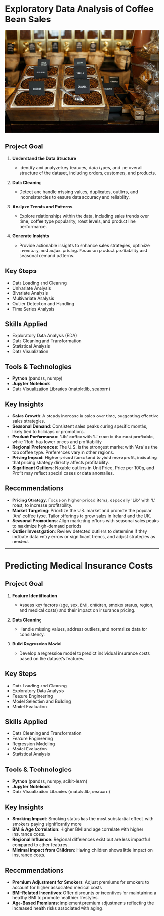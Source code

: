 # Exploratory Data Analysis of Coffee Bean Sales

![Portfolio-Projects](Project%201.%20Exploratory%20Data%20Analysis%20of%20Coffee%20Bean%20Sales/coffee%20beans%20sales.jpg)

## Project Goal
1. **Understand the Data Structure**  
   - Identify and analyze key features, data types, and the overall structure of the dataset, including orders, customers, and products.

2. **Data Cleaning**  
   - Detect and handle missing values, duplicates, outliers, and inconsistencies to ensure data accuracy and reliability.

3. **Analyze Trends and Patterns**  
   - Explore relationships within the data, including sales trends over time, coffee type popularity, roast levels, and product line performance.

4. **Generate Insights**  
   - Provide actionable insights to enhance sales strategies, optimize inventory, and adjust pricing. Focus on product profitability and seasonal demand patterns.

## Key Steps
- Data Loading and Cleaning
- Univariate Analysis
- Bivariate Analysis
- Multivariate Analysis
- Outlier Detection and Handling
- Time Series Analysis

## Skills Applied
- Exploratory Data Analysis (EDA)
- Data Cleaning and Transformation
- Statistical Analysis
- Data Visualization

## Tools & Technologies
- **Python** (pandas, numpy)
- **Jupyter Notebook**
- Data Visualization Libraries (matplotlib, seaborn)

## Key Insights
- **Sales Growth**: A steady increase in sales over time, suggesting effective sales strategies.
- **Seasonal Demand**: Consistent sales peaks during specific months, likely tied to holidays or promotions.
- **Product Performance**: 'Lib' coffee with 'L' roast is the most profitable, while 'Rob' has lower prices and profitability.
- **Regional Preferences**: The U.S. is the strongest market with 'Ara' as the top coffee type. Preferences vary in other regions.
- **Pricing Impact**: Higher-priced items tend to yield more profit, indicating that pricing strategy directly affects profitability.
- **Significant Outliers**: Notable outliers in Unit Price, Price per 100g, and Profit may reflect special cases or data anomalies.

## Recommendations
- **Pricing Strategy**: Focus on higher-priced items, especially 'Lib' with 'L' roast, to increase profitability.
- **Market Targeting**: Prioritize the U.S. market and promote the popular 'Ara' coffee type. Tailor offerings to grow sales in Ireland and the UK.
- **Seasonal Promotions**: Align marketing efforts with seasonal sales peaks to maximize high-demand periods.
- **Outlier Investigation**: Review detected outliers to determine if they indicate data entry errors or significant trends, and adjust strategies as needed.

---

# Predicting Medical Insurance Costs

## Project Goal
1. **Feature Identification**  
   - Assess key factors (age, sex, BMI, children, smoker status, region, and medical costs) and their impact on insurance pricing.

2. **Data Cleaning**  
   - Handle missing values, address outliers, and normalize data for consistency.

3. **Build Regression Model**  
   - Develop a regression model to predict individual insurance costs based on the dataset’s features.

## Key Steps
- Data Loading and Cleaning
- Exploratory Data Analysis
- Feature Engineering
- Model Selection and Building
- Model Evaluation

## Skills Applied
- Data Cleaning and Transformation
- Feature Engineering
- Regression Modeling
- Model Evaluation
- Statistical Analysis

## Tools & Technologies
- **Python** (pandas, numpy, scikit-learn)
- **Jupyter Notebook**
- Data Visualization Libraries (matplotlib, seaborn)

## Key Insights
- **Smoking Impact**: Smoking status has the most substantial effect, with smokers paying significantly more.
- **BMI & Age Correlation**: Higher BMI and age correlate with higher insurance costs.
- **Regional Influence**: Regional differences exist but are less impactful compared to other features.
- **Minimal Impact from Children**: Having children shows little impact on insurance costs.

## Recommendations
- **Premium Adjustment for Smokers**: Adjust premiums for smokers to account for higher associated medical costs.
- **BMI-Related Incentives**: Offer discounts or incentives for maintaining a healthy BMI to promote healthier lifestyles.
- **Age-Based Premiums**: Implement premium adjustments reflecting the increased health risks associated with aging.


